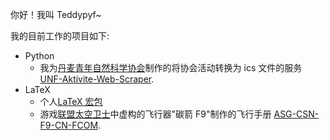 你好！我叫 Teddypyf~

我的目前工作的项目如下:

- Python
  - 我为[丹麦青年自然科学协会](https://unf.dk)制作的将协会活动转换为 ics 文件的服务 [UNF-Aktivite-Web-Scraper](https://github.com/Teddypyf/UNF-Aktivite-Web-Scraper).
- LaTeX
  - 个人[LaTeX 宏包](https://github.com/Teddypyf/LaTeX_Package_tedpreamble)
  - 游戏[联盟太空卫士](https://alliancespaceguard.com/)中虚构的飞行器"碳箭 F9"制作的飞行手册 [ASG-CSN-F9-CN-FCOM](https://github.com/Teddypyf/ASG-CSN-F9-CN-FCOM).
